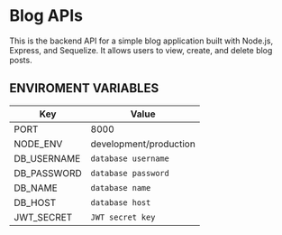 # Blog APIs

This is the backend API for a simple blog application built with Node.js, Express, and Sequelize. It allows users to view, create, and delete blog posts.

## ENVIROMENT VARIABLES

| Key         | Value                  |
| ----------- | ---------------------- |
| PORT        | 8000                   |
| NODE_ENV    | development/production |
| DB_USERNAME | `database username`    |
| DB_PASSWORD | `database password`    |
| DB_NAME     | `database name`        |
| DB_HOST     | `database host`        |
| JWT_SECRET  | `JWT secret key`       |
